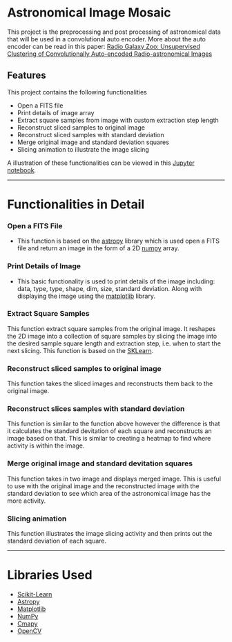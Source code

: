 # Astronomical Image Mosaic
This project is the preprocessing and post processing of astronomical data that will be used in a convolutional auto encoder. More about the auto encoder can be read in this paper: [Radio Galaxy Zoo: Unsupervised Clustering of Convolutionally Auto-encoded Radio-astronomical Images](https://iopscience.iop.org/article/10.1088/1538-3873/ab213d)

## Features
This project contains the following functionalities
* Open a FITS file
* Print details of image array
* Extract square samples from image with custom extraction step length
* Reconstruct sliced samples to original image
* Reconstruct sliced samples with standard deviation
* Merge original image and standard deviation squares
* Slicing animation to illustrate the image slicing

A illustration of these functionalities can be viewed in this [Jupyter notebook](https://github.com/mifrahm/Astronomical-Image-Mosaic/blob/master/Example.ipynb).

-------

# Functionalities in Detail

### Open a FITS File
* This function is based on the [astropy](https://www.astropy.org) library which is used open a FITS file and return an image in the form of a 2D [numpy](https://numpy.org) array.

### Print Details of Image
* This basic functionality is used to print details of the image including: data, type, type, shape, dim, size, standard deviation. Along with displaying the image using the [matplotlib](https://matplotlib.org) library.

### Extract Square Samples
This function extract square samples from the original image. It reshapes the 2D image into a collection of square samples by slicing the image into the desired sample square length and extraction step, i.e. when to start the next slicing. This function is based on the [SKLearn](https://scikit-learn.org/). 

### Reconstruct sliced samples to original image
This function takes the sliced images and reconstructs them back to the original image.

### Reconstruct slices samples with standard deviation
This function is similar to the function above however the difference is that it calculates the standard devitation of each square and reconstructs an image based on that. This is similar to creating a heatmap to find where activity is within the image.

### Merge original image and standard devitation squares
This function takes in two image and displays merged image. This is useful to use with the original image and the reconstructed image with the standard deviation to see which area of the astronomical image has the more activity.

### Slicing animation
This function illustrates the image slicing activity and then prints out the standard deviation of each square.

-------

# Libraries Used

* [Scikit-Learn](https://scikit-learn.org/stable/)
* [Astropy](https://www.astropy.org/)
* [Matplotlib](https://matplotlib.org/)
* [NumPy](https://numpy.org/)
* [Cmapy](https://pypi.org/project/cmapy/)
* [OpenCV](https://opencv.org/)

